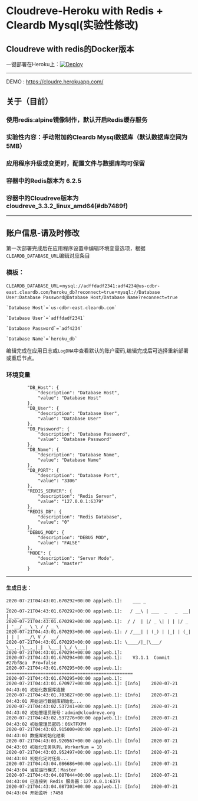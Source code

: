 # Cloudreve-Heroku with Redis + Cleardb Mysql(实验性修改)
Cloudreve with redis的Docker版本
---
一键部署在Heroku上：[![Deploy](https://www.herokucdn.com/deploy/button.svg)](https://heroku.com/deploy?template=https://github.com/useblue/Cloudreve-Heroku/tree/Heroku-mysql)

---

DEMO : https://cloudre.herokuapp.com/

## 关于（目前）
### 使用redis:alpine镜像制作，默认开启Redis缓存服务
### 实验性内容：手动附加的Cleardb Mysql数据库（默认数据库空间为5MB）
### 应用程序升级或变更时，配置文件与数据库均可保留
### 容器中的Redis版本为 6.2.5
### 容器中的Cloudreve版本为 cloudreve_3.3.2_linux_amd64(#db7489f)

---

## 账户信息-请及时修改
第一次部署完成后在应用程序设置中编辑环境变量选项，根据`CLEARDB_DATABASE_URL`编辑对应条目
### 模板：
`CLEARDB_DATABASE_URL`=`mysql://adffdadf2341:adf4234@us-cdbr-east.cleardb.com/heroku_db?reconnect=true`=`mysql://Database User:Database Password@Database Host/Database Name?reconnect=true`

```
`Database Host`=`us-cdbr-east.cleardb.com`

`Database User`=`adffdadf2341`

`Database Password`=`adf4234`

`Database Name`=`heroku_db`
```

编辑完成在应用日志或`LogDNA`中查看默认的账户密码,编辑完成后可选择重新部署或重启节点。

### 环境变量

```
		"DB_Host": {
			"description": "Database Host",
			"value": "Database Host"
		},
		"DB_User": {
			"description": "Database User",
			"value": "Database User"
		},
		"DB_Password": {
			"description": "Database Password",
			"value": "Database Password"
		},
		"DB_Name": {
			"description": "Database Name",
			"value": "Database Name"
		},
		"DB_PORT": {
			"description": "Database Port",
			"value": "3306"
		},
		"REDIS_SERVER": {
			"description": "Redis Server",
			"value": "127.0.0.1:6379"
		},
		"REDIS_DB": {
			"description": "Redis Database",
			"value": "0"
		},
		"DEBUG_MOD": {
			"description": "DEBUG MOD",
			"value": "FALSE"
		},
		"MODE": {
			"description": "Server Mode",
			"value": "master"
		}
```


---

#### 生成日志：
```
2020-07-21T04:43:01.670292+00:00 app[web.1]:    ___ _                 _                    
2020-07-21T04:43:01.670292+00:00 app[web.1]:   / __\ | ___  _   _  __| |_ __ _____   _____ 
2020-07-21T04:43:01.670292+00:00 app[web.1]:  / /  | |/ _ \| | | |/ _ | '__/ _ \ \ / / _ \	
2020-07-21T04:43:01.670293+00:00 app[web.1]: / /___| | (_) | |_| | (_| | | |  __/\ V /  __/
2020-07-21T04:43:01.670293+00:00 app[web.1]: \____/|_|\___/ \__,_|\__,_|_|  \___| \_/ \___|
2020-07-21T04:43:01.670294+00:00 app[web.1]: 
2020-07-21T04:43:01.670294+00:00 app[web.1]:    V3.1.1  Commit #27bf8ca  Pro=false
2020-07-21T04:43:01.670295+00:00 app[web.1]: ================================================
2020-07-21T04:43:01.670295+00:00 app[web.1]: 
2020-07-21T04:43:01.670977+00:00 app[web.1]: [Info]    2020-07-21 04:43:01 初始化数据库连接
2020-07-21T04:43:01.703827+00:00 app[web.1]: [Info]    2020-07-21 04:43:01 开始进行数据库初始化...
2020-07-21T04:43:02.537241+00:00 app[web.1]: [Info]    2020-07-21 04:43:02 初始管理员账号：admin@cloudreve.org
2020-07-21T04:43:02.537276+00:00 app[web.1]: [Info]    2020-07-21 04:43:02 初始管理员密码：06kTFXPM
2020-07-21T04:43:03.915000+00:00 app[web.1]: [Info]    2020-07-21 04:43:03 数据库初始化结束
2020-07-21T04:43:03.920567+00:00 app[web.1]: [Info]    2020-07-21 04:43:03 初始化任务队列，WorkerNum = 10
2020-07-21T04:43:03.952497+00:00 app[web.1]: [Info]    2020-07-21 04:43:03 初始化定时任务...
2020-07-21T04:43:04.086686+00:00 app[web.1]: [Info]    2020-07-21 04:43:04 当前运行模式：Master
2020-07-21T04:43:04.087044+00:00 app[web.1]: [Info]    2020-07-21 04:43:04 已连接到 Redis 服务器：127.0.0.1:6379
2020-07-21T04:43:04.087303+00:00 app[web.1]: [Info]    2020-07-21 04:43:04 开始监听 :7458
```
